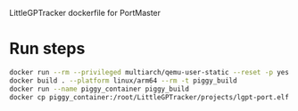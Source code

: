 LittleGPTracker dockerfile for PortMaster

# Run steps
```bash
docker run --rm --privileged multiarch/qemu-user-static --reset -p yes
docker build . --platform linux/arm64 --rm -t piggy_build
docker run --name piggy_container piggy_build
docker cp piggy_container:/root/LittleGPTracker/projects/lgpt-port.elf lgpt
```
